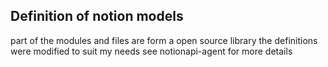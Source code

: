 ## Definition of notion models

part of the modules and files are form a open source library
the definitions were modified to suit my needs
see notionapi-agent for more details
